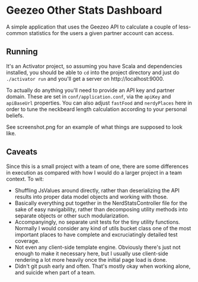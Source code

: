 # Geezeo Other Stats Dashboard

A simple application that uses the Geezeo API to calculate a couple of less-common
statistics for the users a given partner account can access.

## Running

It's an Activator project, so assuming you have Scala and dependencies installed,
you should be able to <code>cd</code> into the project directory and just do
<code>./activator run</code> and you'll get a server on http://localhost:9000.

To actually do anything you'll need to provide an API key and partner domain.
These are set in <code>conf/application.conf</code>, via the <code>apiKey</code>
and <code>apiBaseUrl</code> properties. You can also adjust <code>fastFood</code>
and <code>nerdyPlaces</code> here in order to tune the neckbeard length calculation
according to your personal beliefs.

See screenshot.png for an example of what things are supposed to look like.

## Caveats

Since this is a small project with a team of one, there are some differences in
execution as compared with how I would do a larger project in a team context.
To wit:

* Shuffling JsValues around directly, rather than deserializing the API results
into proper data model objects and working with those.
* Basically everything put together in the NerdStatsController file for the sake
of easy navigability, rather than decomposing utility methods into separate objects
or other such modularization.
* Accompanyingly, no separate unit tests for the tiny utility functions. Normally I
would consider any kind of utils bucket class one of the most important places to
have complete and excruciatingly detailed test coverage.
* Not even any client-side template engine. Obviously there's just not enough to
make it necessary here, but I usually use client-side rendering a lot more heavily
once the initial page load is done.
* Didn't git push early and often. That's mostly okay when working alone, and
suicide when part of a team.